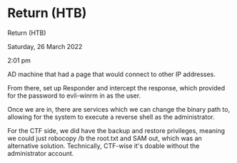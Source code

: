 # Return (HTB)

Return (HTB)

Saturday, 26 March 2022

2:01 pm

AD machine that had a page that would connect to other IP addresses.

&#x20;

From there, set up Responder and intercept the response, which provided for the password to evil-winrm in as the user.

&#x20;

Once we are in, there are services which we can change the binary path to, allowing for the system to execute a reverse shell as the administrator.

&#x20;

For the CTF side, we did have the backup and restore privileges, meaning we could just robocopy /b the root.txt and SAM out, which was an alternative solution. Technically, CTF-wise it's doable without the administrator account.

&#x20;

&#x20;
